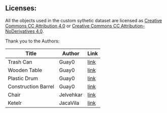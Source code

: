 ## Licenses:

All the objects used in the custom sythetic dataset are licensed as [Creative Commons CC Attribution 4.0][cc_license_link1] or [Creative Commons CC Attribution-NoDerivatives 4.0][cc_license_link2].

Thank you to the Authors:

| Title | Author | Link |
|-------|--------|------|
| Trash Can | Guay0 | [link][trashcan] |
| Wooden Table | Guay0 | [link][wooden] |
| Plastic Drum | Guay0 | [link][plastic] |
| Construction Barrel | Guay0 | [link][construction] |
| Chair | Jelvehkar | [link][chair] |
| Ketelr | JacaVila | [link][kettle] |



[cc_license_link1]: https://creativecommons.org/licenses/by/4.0/
[cc_license_link2]: https://creativecommons.org/licenses/by-nd/4.0/
[trashcan]: https://sketchfab.com/3d-models/trash-can-3d-scan-quixel-megascans-f5acfe97343742b7b3127bcec6c8f15f
[wooden]: https://sketchfab.com/3d-models/wooden-table-3d-scan-quixel-megascans-cd507a4db13d464eb8ced954b6411400
[chair]: https://sketchfab.com/3d-models/chair-c8be27f4ce9c4c21a29d2cd018b3ef0e
[plastic]: https://sketchfab.com/3d-models/plastic-drum-01-3d-scan-quixel-megascans-fdd341ca21f44735b460d144d0798d91
[construction]: https://sketchfab.com/3d-models/construction-barrel-3d-scan-quixel-megascans-1e377d3e0f2b49a89487fc3e7cdbf61e
[kettle]: https://sketchfab.com/3d-models/ketelr-291170539fc444c999d395e3b44241f8